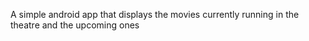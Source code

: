  A simple android app that displays the movies currently running in the theatre and the upcoming ones
